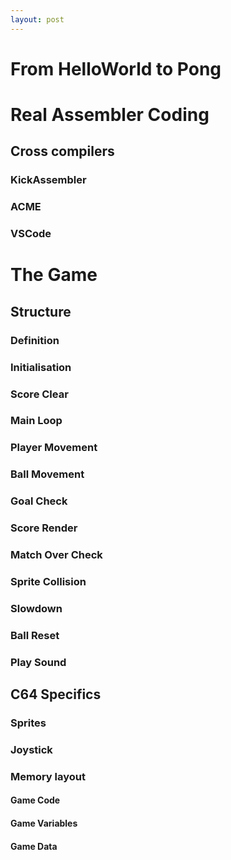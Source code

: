 ```yaml
---
layout: post
---
```


# From HelloWorld to Pong

# Real Assembler Coding

## Cross compilers

### KickAssembler
### ACME
### VSCode

# The Game

## Structure

### Definition
### Initialisation
### Score Clear
### Main Loop
### Player Movement
### Ball Movement
### Goal Check
### Score Render
### Match Over Check
### Sprite Collision
### Slowdown
### Ball Reset
### Play Sound

## C64 Specifics

### Sprites

### Joystick

### Memory layout

#### Game Code
#### Game Variables
#### Game Data
